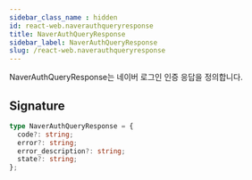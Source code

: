 ```yaml
---
sidebar_class_name : hidden
id: react-web.naverauthqueryresponse
title: NaverAuthQueryResponse
sidebar_label: NaverAuthQueryResponse
slug: /react-web.naverauthqueryresponse
---
```






NaverAuthQueryResponse는 네이버 로그인 인증 응답을 정의합니다.

## Signature

```typescript
type NaverAuthQueryResponse = {
  code?: string;
  error?: string;
  error_description?: string;
  state?: string;
};
```
